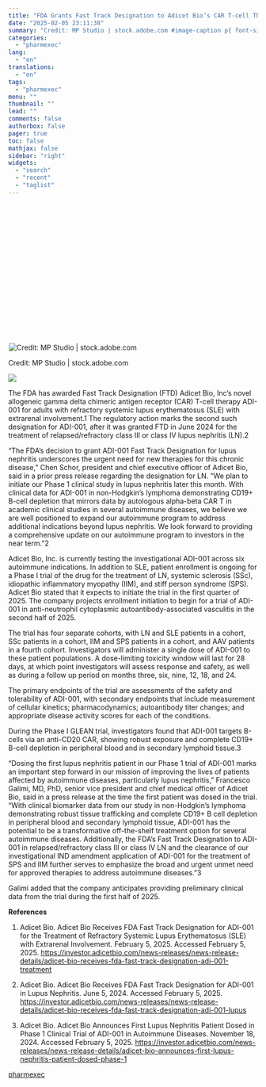 ```yaml
---
title: "FDA Grants Fast Track Designation to Adicet Bio’s CAR T-cell Therapy for Systemic Lupus Erythematosus"
date: "2025-02-05 23:11:38"
summary: "Credit: MP Studio | stock.adobe.com #image-caption p{ font-size: 12px; max-width: 525px; margin: 0 auto; text-align: center; } The FDA has awarded Fast Track Designation (FTD) Adicet Bio, Inc’s novel allogeneic gamma delta chimeric antigen receptor (CAR) T-cell therapy ADI-001 for adults with refractory systemic lupus erythematosus (SLE) with extrarenal involvement.1..."
categories:
  - "pharmexec"
lang:
  - "en"
translations:
  - "en"
tags:
  - "pharmexec"
menu: ""
thumbnail: ""
lead: ""
comments: false
authorbox: false
pager: true
toc: false
mathjax: false
sidebar: "right"
widgets:
  - "search"
  - "recent"
  - "taglist"
---
```


![](data:image/svg+xml,%3csvg%20xmlns=%27http://www.w3.org/2000/svg%27%20version=%271.1%27%20width=%275428%27%20height=%273042%27/%3e)![Credit: MP Studio | stock.adobe.com](data:image/gif;base64,R0lGODlhAQABAIAAAAAAAP///yH5BAEAAAAALAAAAAABAAEAAAIBRAA7 "Credit: MP Studio | stock.adobe.com")![Credit: MP Studio | stock.adobe.com](/_next/image?url=https%3A%2F%2Fcdn.sanity.io%2Fimages%2F0vv8moc6%2Fpharmexec%2F78fb313588e9741ca97ce04bc4542740ae2b5d18-5428x3042.jpg%3Ffit%3Dcrop%26auto%3Dformat&w=3840&q=75 "Credit: MP Studio | stock.adobe.com")

Credit: MP Studio | stock.adobe.com

![](https://cdn.sanity.io/images/0vv8moc6/pharmexec/78fb313588e9741ca97ce04bc4542740ae2b5d18-5428x3042.jpg?fit=crop&auto=format)

The FDA has awarded Fast Track Designation (FTD) Adicet Bio, Inc’s novel allogeneic gamma delta chimeric antigen receptor (CAR) T-cell therapy ADI-001 for adults with refractory systemic lupus erythematosus (SLE) with extrarenal involvement.1 The regulatory action marks the second such designation for ADI-001, after it was granted FTD in June 2024 for the treatment of relapsed/refractory class III or class IV lupus nephritis (LN).2

“The FDA’s decision to grant ADI-001 Fast Track Designation for lupus nephritis underscores the urgent need for new therapies for this chronic disease,” Chen Schor, president and chief executive officer of Adicet Bio, said in a prior press release regarding the designation for LN. “We plan to initiate our Phase 1 clinical study in lupus nephritis later this month. With clinical data for ADI-001 in non-Hodgkin’s lymphoma demonstrating CD19+ B-cell depletion that mirrors data by autologous alpha-beta CAR T in academic clinical studies in several autoimmune diseases, we believe we are well positioned to expand our autoimmune program to address additional indications beyond lupus nephritis. We look forward to providing a comprehensive update on our autoimmune program to investors in the near term.”2

Adicet Bio, Inc. is currently testing the investigational ADI-001 across six autoimmune indications. In addition to SLE, patient enrollment is ongoing for a Phase I trial of the drug for the treatment of LN, systemic sclerosis (SSc), idiopathic inflammatory myopathy (IIM), and stiff person syndrome (SPS). Adicet Bio stated that it expects to initiate the trial in the first quarter of 2025. The company projects enrollment initiation to begin for a trial of ADI-001 in anti-neutrophil cytoplasmic autoantibody-associated vasculitis in the second half of 2025.

The trial has four separate cohorts, with LN and SLE patients in a cohort, SSc patients in a cohort, IIM and SPS patients in a cohort, and AAV patients in a fourth cohort. Investigators will administer a single dose of ADI-001 to these patient populations. A dose-limiting toxicity window will last for 28 days, at which point investigators will assess response and safety, as well as during a follow up period on months three, six, nine, 12, 18, and 24.

The primary endpoints of the trial are assessments of the safety and tolerability of ADI-001, with secondary endpoints that include measurement of cellular kinetics; pharmacodynamics; autoantibody titer changes; and appropriate disease activity scores for each of the conditions.

During the Phase I GLEAN trial, investigators found that ADI-001 targets B-cells via an anti-CD20 CAR, showing robust exposure and complete CD19+ B-cell depletion in peripheral blood and in secondary lymphoid tissue.3

“Dosing the first lupus nephritis patient in our Phase 1 trial of ADI-001 marks an important step forward in our mission of improving the lives of patients affected by autoimmune diseases, particularly lupus nephritis,” Francesco Galimi, MD, PhD, senior vice president and chief medical officer of Adicet Bio, said in a press release at the time the first patient was dosed in the trial. “With clinical biomarker data from our study in non-Hodgkin’s lymphoma demonstrating robust tissue trafficking and complete CD19+ B cell depletion in peripheral blood and secondary lymphoid tissue, ADI-001 has the potential to be a transformative off-the-shelf treatment option for several autoimmune diseases. Additionally, the FDA’s Fast Track Designation to ADI-001 in relapsed/refractory class III or class IV LN and the clearance of our investigational IND amendment application of ADI-001 for the treatment of SPS and IIM further serves to emphasize the broad and urgent unmet need for approved therapies to address autoimmune diseases.”3

Galimi added that the company anticipates providing preliminary clinical data from the trial during the first half of 2025.

**References**

1. Adicet Bio. Adicet Bio Receives FDA Fast Track Designation for ADI-001 for the Treatment of Refractory Systemic Lupus Erythematosus (SLE) with Extrarenal Involvement. February 5, 2025. Accessed February 5, 2025. https://investor.adicetbio.com/news-releases/news-release-details/adicet-bio-receives-fda-fast-track-designation-adi-001-treatment

2. Adicet Bio. Adicet Bio Receives FDA Fast Track Designation for ADI-001 in Lupus Nephritis. June 5, 2024. Accessed February 5, 2025. https://investor.adicetbio.com/news-releases/news-release-details/adicet-bio-receives-fda-fast-track-designation-adi-001-lupus

3. Adicet Bio. Adicet Bio Announces First Lupus Nephritis Patient Dosed in Phase 1 Clinical Trial of ADI-001 in Autoimmune Diseases. November 18, 2024. Accessed February 5, 2025. https://investor.adicetbio.com/news-releases/news-release-details/adicet-bio-announces-first-lupus-nephritis-patient-dosed-phase-1

[pharmexec](https://www.pharmexec.com/view/fda-fast-track-designation-adicet-bio-systemic-lupus-erythematosus)
